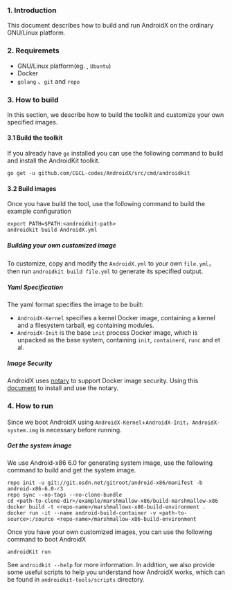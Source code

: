 ### 1. Introduction

This document describes how to build and run AndroidX on the ordinary GNU/Linux platform.

### 2. Requiremets

- GNU/Linux platform(eg. , `Ubuntu`)
- Docker
- `golang` 、`git` and `repo`

### 3. How to build

In this section, we describe how to build the toolkit and customize your own specified images. 

#### 3.1 Build the toolkit

 If you already have `go` installed you can use the following command to build and install the AndroidKit toolkit.

```shell
go get -u github.com/CGCL-codes/AndroidX/src/cmd/androidkit
```

#### 3.2 Build images

Once you have build the tool, use the following command to build the example configuration

```shell
export PATH=$PATH:<androidkit-path>
androidkit build AndroidX.yml
```

##### Building your own customized image

To customize, copy and modify the `AndroidX.yml` to your own `file.yml`，then run `androidkit build file.yml` to generate its specified output.

##### Yaml Specification

The yaml format specifies the image to be built:

- `AndroidX-Kernel` specifies a kernel Docker image, containing a kernel and a filesystem tarball, eg containing modules.
- `AndroidX-Init` is the base `init` process Docker image, which is unpacked as the base system, containing `init`, `containerd`, `runc` and et al.

##### Image Security

AndroidX uses [notary](https://docs.docker.com/notary/getting_started/) to support Docker image security. Using this [document](https://docs.docker.com/notary/getting_started/) to install and use the notary.

### 4. How to run

Since we boot AndroidX using `AndroidX-Kernel`+`AndroidX-Init`，`AndroidX-system.img` is necessary before running.

##### Get the system image

We use Android-x86 6.0 for generating system image, use the following command to build and get the system image.

```shell
repo init -u git://git.osdn.net/gitroot/android-x86/manifest -b android-x86-6.0-r3
repo sync --no-tags --no-clone-bundle
cd <path-to-clone-dir>/example/marshmallow-x86/build-marshmallow-x86
docker build -t <repo-name>/marshmallowx-x86-build-environment .
docker run -it --name android-build-container -v <path-to-source>:/source <repo-name>/marshmallow-x86-build-environment
```

Once you have your own customized images, you can use the following command to boot AndroidX 

```shell
androidKit run
```

See `androidkit --help` for more information. In addition, we also provide some useful scripts to help you understand how AndroidX works, which can be found in `androidkit-tools/scripts` directory.





